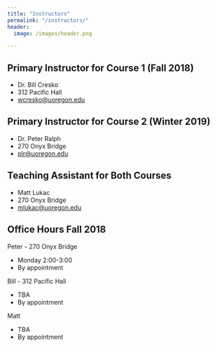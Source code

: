 ```yaml
---
title: "Instructors"
permalink: "/instructors/"
header:
  image: /images/header.png

---
```


## Primary Instructor for Course 1 (Fall 2018)

- Dr. Bill Cresko
- 312 Pacific Hall
- wcresko@uoregon.edu

## Primary Instructor for Course 2 (Winter 2019)

- Dr. Peter Ralph
- 270 Onyx Bridge
- plr@uoregon.edu

## Teaching Assistant for Both Courses

- Matt Lukac
- 270 Onyx Bridge
- mlukac@uoregon.edu

## Office Hours Fall 2018

Peter - 270 Onyx Bridge

* Monday 2:00-3:00
* By appointment

Bill - 312 Pacific Hall

* TBA
* By appointment

Matt

* TBA
* By appointment
